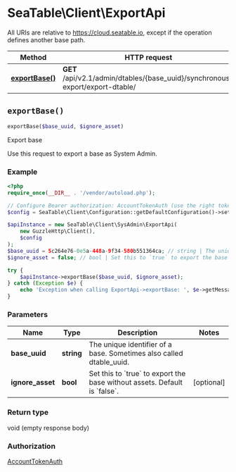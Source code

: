 # SeaTable\Client\ExportApi

All URIs are relative to https://cloud.seatable.io, except if the operation defines another base path.

| Method | HTTP request | Description |
| ------------- | ------------- | ------------- |
| [**exportBase()**](ExportApi.md#exportBase) | **GET** /api/v2.1/admin/dtables/{base_uuid}/synchronous-export/export-dtable/ | Export base |


## `exportBase()`

```php
exportBase($base_uuid, $ignore_asset)
```

Export base

Use this request to export a base as System Admin.

### Example

```php
<?php
require_once(__DIR__ . '/vendor/autoload.php');

// Configure Bearer authorization: AccountTokenAuth (use the right token for your request)
$config = SeaTable\Client\Configuration::getDefaultConfiguration()->setAccessToken('YOUR_TOKEN');

$apiInstance = new SeaTable\Client\SysAdmin\ExportApi(
    new GuzzleHttp\Client(),
    $config
);
$base_uuid = 5c264e76-0e5a-448a-9f34-580b551364ca; // string | The unique identifier of a base. Sometimes also called dtable_uuid.
$ignore_asset = false; // bool | Set this to `true` to export the base without assets. Default is `false`.

try {
    $apiInstance->exportBase($base_uuid, $ignore_asset);
} catch (Exception $e) {
    echo 'Exception when calling ExportApi->exportBase: ', $e->getMessage(), PHP_EOL;
}
```

### Parameters

| Name | Type | Description  | Notes |
| ------------- | ------------- | ------------- | ------------- |
| **base_uuid** | **string**| The unique identifier of a base. Sometimes also called dtable_uuid. | |
| **ignore_asset** | **bool**| Set this to &#x60;true&#x60; to export the base without assets. Default is &#x60;false&#x60;. | [optional] |

### Return type

void (empty response body)

### Authorization

[AccountTokenAuth](../../README.md#AccountTokenAuth)



